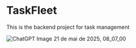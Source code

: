 # TaskFleet

This is the backend project for task management

![ChatGPT Image 21 de mai  de 2025, 08_07_00](https://github.com/user-attachments/assets/24373873-aa19-4daa-9866-17045f581e68)
